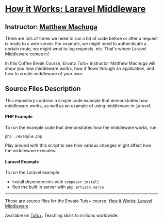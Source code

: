 # [How it Works: Laravel Middleware][published url]
## Instructor: [Matthew Machuga][instructor url]


There are lots of times we need to run a bit of code before or after a request is made to a web server. For example, we might need to authenticate a certain route, we might wnat to log requests, etc. That's where Laravel Middleware comes in! 

In this Coffee Break Course, Envato Tuts+ instructor Matthew Machuga will show you how middleware works, how it flows through an application, and how to  create middleware of your own.


## Source Files Description

This repository contains a simple code example that demonstrates how middleware works, as well as an example of using middleware in Laravel.

#### PHP Example

To run the example code that demonstrates how the middleware works, run:

    php ./example.php

Play around with this script to see how various changes might affect how the
middleware executes.

#### Laravel Example

To run the Laravel example:

- Install dependencies with `composer install`
- Run the built in server with `php artisan serve`

------

These are source files for the Envato Tuts+ course: [How it Works: Laravel Middleware][published url]

Available on [Tuts+](https://tutsplus.com). Teaching skills to millions worldwide.

[published url]: https://code.tutsplus.com/courses/how-it-works:-laravel-middleware
[instructor url]: https://tutsplus.com/authors/matthew-machuga
